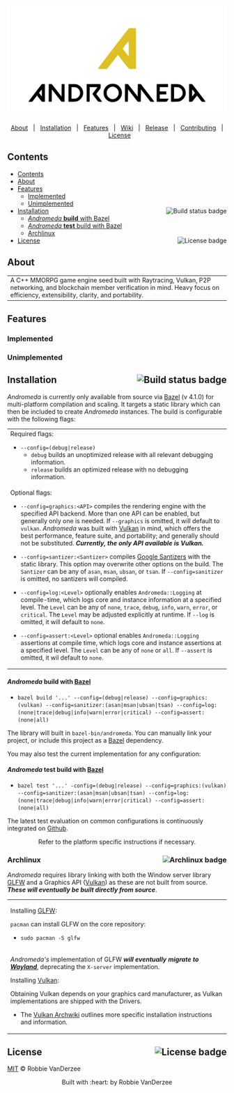 <h1 align="center">
<div align="center">
  <img src="./assets/images/logo/combined-social.svg", align="center" alt="Andromeda Logo"/>
</div>
</h1>

<div align="center">

[About](#About)&nbsp;&nbsp;&nbsp;|&nbsp;&nbsp;&nbsp;[Installation](#Installation-)&nbsp;&nbsp;&nbsp;|&nbsp;&nbsp;&nbsp;[Features](#Features)&nbsp;&nbsp;&nbsp;|&nbsp;&nbsp;&nbsp;[Wiki][wiki]&nbsp;&nbsp;&nbsp;|&nbsp;&nbsp;&nbsp;[Release][release]&nbsp;&nbsp;&nbsp;|&nbsp;&nbsp;&nbsp;[Contributing](CONTRIBUTING.md)&nbsp;&nbsp;&nbsp;|&nbsp;&nbsp;&nbsp;[License](LICENSE)

</div>
 
## Contents

- [Contents](#contents)
- [About](#about)
- [Features](#features)
  - [Implemented](#implemented)
  - [Unimplemented](#unimplemented)
- [Installation <img src="https://img.shields.io/github/workflow/status/robbie-vanderzee/andromeda/Continuous%20Integration?style=for-the-badge" align="right" alt="Build status badge" />](#installation-)
    - [*Andromeda* **build** with Bazel](#andromeda-build-with-bazel)
    - [*Andromeda* **test** build with Bazel](#andromeda-test-build-with-bazel)
  - [Archlinux](#archlinux-)
- [License <img src="https://img.shields.io/github/license/robbie-vanderzee/andromeda?color=blue&style=for-the-badge" align="right" alt="License badge"/>](#license-)

## About

<table>
<tr>
<td>
  A C++ MMORPG game engine seed built with Raytracing, Vulkan, P2P networking, and blockchain member verification in mind. Heavy focus on efficiency, extensibility, clarity, and portability.
</td>
</tr>
</table>

## Features

### Implemented

### Unimplemented

## Installation <img src="https://img.shields.io/github/workflow/status/robbie-vanderzee/andromeda/Continuous%20Integration?style=for-the-badge" align="right" alt="Build status badge" />

*Andromeda* is currently only available from source via [Bazel][bazel-build] (v 4.1.0) for multi-platform compilation and scaling. It targets a static library which can then be included to create *Andromeda* instances. The build is configurable with the following flags:
<table>
<tr>
<td>
  Required flags:

  - `--config=(debug|release)`
      - `debug` builds an unoptimized release with all relevant debugging information.
      - `release` builds an optimized release with no debugging information.
  
</td>
</tr>
<tr>
<td>
  Optional flags:

  - `--config=graphics:<API>` compiles the rendering engine with the specified API backend. More than one API can be enabled, but generally only one is needed. If `--graphics` is omitted, it will default to `vulkan`. *Andromeda* was built with [Vulkan][vulkan] in mind, which offers the best performance, feature suite, and portability; and generally should not be substituted. ***Currently, the only API available is Vulkan.***
  
  - `--config=santizer:<Santizer>` compiles [Google Santizers][santizers] with the static library. This option may overwrite other options on the build. The `Santizer` can be any of `asan`, `msan`, `ubsan`, or `tsan`. If `--config=sanitizer` is omitted, no santizers will compiled.
  
  - `--config=log:<Level>` optionally enables `Andromeda::Logging` at compile-time, which logs core and instance information at a specified level. The `Level` can be any of `none`, `trace`, `debug`, `info`, `warn`, `error`, or `critical`. The `Level` may be adjusted explicitly at runtime. If `--log` is omitted, it will default to `none`.

  - `--config=assert:<Level>` optional enables `Andromeda::Logging` assertions at compile time, which logs core and instance assertions at a specified level. The `Level` can be any of `none` or `all`. If `--assert` is omitted, it wil default to `none`.

</td>
</tr>
</table>

#### *Andromeda* **build** with [Bazel][bazel-build]

- `bazel build '...' --config=(debug|release) --config=graphics:(vulkan) --config=sanitizer:(asan|msan|ubsan|tsan) --config=log:(none|trace|debug|info|warn|error|critical) --config=assert:(none|all)`

The library will built in `bazel-bin/andromeda`. You can manually link your project, or include this project as a [Bazel][bazel-build] dependency.

You may also test the current implementation for any configuration:

#### *Andromeda* **test** build with [Bazel][bazel-build]

- `bazel test '...' -config=(debug|release) --config=graphics:(vulkan) --config=sanitizer:(asan|msan|ubsan|tsan) --config=log:(none|trace|debug|info|warn|error|critical) --config=assert:(none|all)`

The latest test evaluation on common configurations is continuously integrated on [Github][github].

<div align="center">Refer to the platform specific instructions if necessary.</div>

### Archlinux <img src="https://img.shields.io/badge/-Archlinux-blue?style=for-the-badge&logo=arch-linux&logoColor=white" align="right" alt="Archlinux badge" />

*Andromeda* requires library linking with both the Window server library [GLFW][glfw] and a Graphics API ([Vulkan][vulkan]) as these are not built from source. ***These will eventually be built directly from source***.

<table>
<tr>
<td>

Installing [GLFW][glfw]:

`pacman` can install GLFW on the core repository:

- `sudo pacman -S glfw`
</td>
</tr>
<tr>
<td>

*Andromeda's* implementation of GLFW ***will eventually migrate to [Wayland][wayland]***, deprecating the `X-server` implementation.

Installing [Vulkan][vulkan]:

Obtaining Vulkan depends on your graphics card manufacturer, as Vulkan implementations are shipped with the Drivers.

 * The [Vulkan Archwiki][archwiki-vulkan] outlines more specific installation instructions and information.

</td>
</tr>
</table>


## License <img src="https://img.shields.io/github/license/robbie-vanderzee/andromeda?color=blue&style=for-the-badge" align="right" alt="License badge"/>

[MIT](LICENSE) © Robbie VanDerzee

<div align="center">
  Built with :heart: by Robbie VanDerzee
</div>

<!--
Website References
-->
[bazel-build]:https://github.com/bazelbuild/bazel
[github]:https://github.com/robbie-vanderzee/andromeda-alpha/actions/new
[vulkan]:https://www.khronos.org/vulkan/
[glfw]:https://www.glfw.org/
[wayland]:https://wiki.archlinux.org/index.php/Wayland
[santizers]:https://github.com/google/sanitizers

<!--
Wiki references
-->
[archwiki-vulkan]:https://wiki.archlinux.org/index.php/Vulkan

<!--
Link References
-->
[release]:https://github.com/robbie-vanderzee/andromeda/releases/ "Latest Release (external link) ➶"
[wiki]:https://github.com/robbie-vanderzee/andromeda/wiki "Wiki (external link) ➶"


[badge-license]:https://img.shields.io/github/license/robbie-vanderzee/andromeda?color=blue&style=for-the-badge
[badge-stars]:https://img.shields.io/github/stars/robbie-vanderzee/andromeda?style=for-the-badge
[badge-archlinux]:https://img.shields.io/badge/-Archlinux-blue?style=for-the-badge&logo=arch-linux&logoColor=white